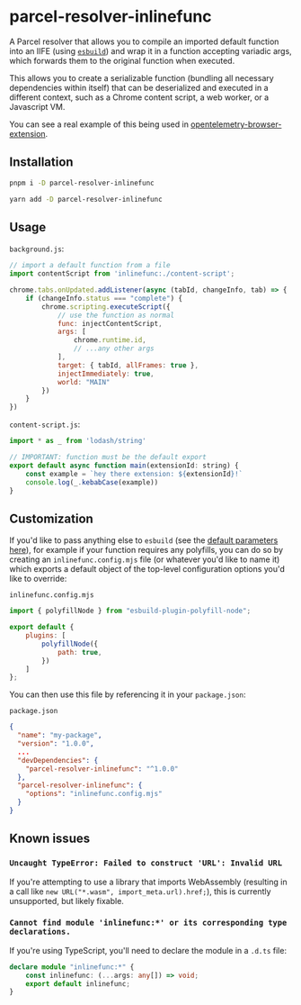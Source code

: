 # parcel-resolver-inlinefunc

A Parcel resolver that allows you to compile an imported default function into an IIFE (using [`esbuild`](https://esbuild.github.io/)) and wrap it in a function accepting variadic args, which forwards them to the original function when executed.

This allows you to create a serializable function (bundling all necessary dependencies within itself) that can be deserialized and executed in a different context, such as a Chrome content script, a web worker, or a Javascript VM.

You can see a real example of this being used in [opentelemetry-browser-extension](https://github.com/tbrockman/opentelemetry-browser-extension).

## Installation

```bash
pnpm i -D parcel-resolver-inlinefunc
```

```bash
yarn add -D parcel-resolver-inlinefunc
```

## Usage

`background.js`:
```javascript
// import a default function from a file
import contentScript from 'inlinefunc:./content-script';

chrome.tabs.onUpdated.addListener(async (tabId, changeInfo, tab) => {
    if (changeInfo.status === "complete") {
        chrome.scripting.executeScript({
            // use the function as normal
            func: injectContentScript,
            args: [
                chrome.runtime.id,
                // ...any other args
            ],
            target: { tabId, allFrames: true },
            injectImmediately: true,
            world: "MAIN"
        })
    }
})
```

`content-script.js`:
```javascript
import * as _ from 'lodash/string'

// IMPORTANT: function must be the default export
export default async function main(extensionId: string) {
    const example = `hey there extension: ${extensionId}!`
    console.log(_.kebabCase(example))
}
```

## Customization

If you'd like to pass anything else to `esbuild` (see the [default parameters here](./src/index.ts#L73)), for example if your function requires any polyfills, you can do so by creating an `inlinefunc.config.mjs` file (or whatever you'd like to name it) which exports a default object of the top-level configuration options you'd like to override:

`inlinefunc.config.mjs`
```javascript
import { polyfillNode } from "esbuild-plugin-polyfill-node";

export default {
    plugins: [
        polyfillNode({
            path: true,
        })
    ]
};
```

You can then use this file by referencing it in your `package.json`:

`package.json`
```json
{
  "name": "my-package",
  "version": "1.0.0",
  ...
  "devDependencies": {
    "parcel-resolver-inlinefunc": "^1.0.0"
  },
  "parcel-resolver-inlinefunc": {
    "options": "inlinefunc.config.mjs"
  }
}
```

## Known issues

### `Uncaught TypeError: Failed to construct 'URL': Invalid URL`

If you're attempting to use a library that imports WebAssembly (resulting in a call like `new URL("*.wasm", import_meta.url).href;`), this is currently unsupported, but likely fixable.

### `Cannot find module 'inlinefunc:*' or its corresponding type declarations.`

If you're using TypeScript, you'll need to declare the module in a `.d.ts` file:

```typescript
declare module "inlinefunc:*" {
    const inlinefunc: (...args: any[]) => void;
    export default inlinefunc;
}
```
